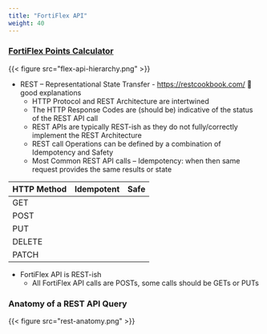 ```yaml
---
title: "FortiFlex API"
weight: 40
---
```


### [FortiFlex Points Calculator](https://fndn.fortinet.net/index.php?/tools/fortiflex/)

{{< figure src="flex-api-hierarchy.png" >}}

- REST – Representational State Transfer - https://restcookbook.com/  good explanations 
  - HTTP Protocol and REST Architecture are intertwined 
  - The HTTP Response Codes are (should be) indicative of the status of the REST API call 
  - REST APIs are typically REST-ish as they do not fully/correctly implement the REST Architecture 
  - REST call Operations can be defined by a combination of Idempotency and Safety 
  - Most Common REST API calls – Idempotency: when then same request provides the same results or state
  
| HTTP Method | Idempotent | Safe |
|-------------|------------|------|
| GET         | <i class="fa fa-check" style="color:green"></i>| <i class="fa fa-check" style="color:green"></i>|
| POST        | <i class="fa fa-times" style="color:red"></i> | <i class="fa fa-times" style="color:red"></i> |
| PUT         | <i class="fa fa-check" style="color:green"></i>| <i class="fa fa-times" style="color:red"></i> |
| DELETE      | <i class="fa fa-check" style="color:green"></i>| <i class="fa fa-times" style="color:red"></i> |
| PATCH       | <i class="fa fa-times" style="color:red"></i> | <i class="fa fa-times" style="color:red"></i> |
  
- FortiFlex API is REST-ish 
  - All FortiFlex API calls are POSTs, some calls should be GETs or PUTs

### Anatomy of a REST API Query
  {{< figure src="rest-anatomy.png" >}}
